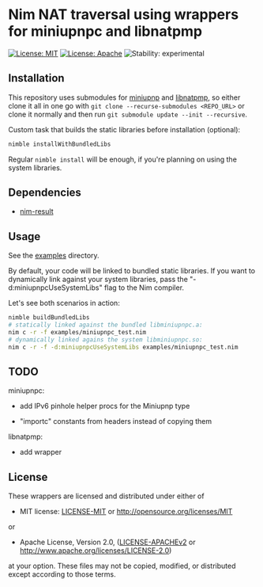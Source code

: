 # Nim NAT traversal using wrappers for miniupnpc and libnatpmp

[![License: MIT](https://img.shields.io/badge/License-MIT-blue.svg)](https://opensource.org/licenses/MIT)
[![License: Apache](https://img.shields.io/badge/License-Apache%202.0-blue.svg)](https://opensource.org/licenses/Apache-2.0)
![Stability: experimental](https://img.shields.io/badge/stability-experimental-orange.svg)

## Installation

This repository uses submodules for
[miniupnp](https://github.com/miniupnp/miniupnp) and
[libnatpmp](https://github.com/miniupnp/libnatpmp), so either clone it all in
one go with `git clone --recurse-submodules <REPO_URL>` or clone it normally
and then run `git submodule update --init --recursive`.

Custom task that builds the static libraries before installation (optional):

```bash
nimble installWithBundledLibs
```

Regular `nimble install` will be enough, if you're planning on using the system libraries.

## Dependencies

- [nim-result](https://github.com/arnetheduck/nim-result)

## Usage

See the [examples](examples) directory.

By default, your code will be linked to bundled static libraries. If you want to dynamically link against your system libraries,
pass the "-d:miniupnpcUseSystemLibs" flag to the Nim compiler.

Let's see both scenarios in action:

```bash
nimble buildBundledLibs
# statically linked against the bundled libminiupnpc.a:
nim c -r -f examples/miniupnpc_test.nim
# dynamically linked agains the system libminiupnpc.so:
nim c -r -f -d:miniupnpcUseSystemLibs examples/miniupnpc_test.nim
```

## TODO

miniupnpc:

- add IPv6 pinhole helper procs for the Miniupnp type

- "importc" constants from headers instead of copying them

libnatpmp:

- add wrapper

## License

These wrappers are licensed and distributed under either of

* MIT license: [LICENSE-MIT](LICENSE-MIT) or http://opensource.org/licenses/MIT

or

* Apache License, Version 2.0, ([LICENSE-APACHEv2](LICENSE-APACHEv2) or http://www.apache.org/licenses/LICENSE-2.0)

at your option. These files may not be copied, modified, or distributed except according to those terms.

